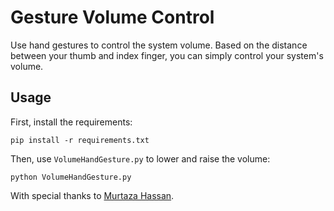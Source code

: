 # Gesture Volume Control
Use hand gestures to control the system volume. Based on the distance between your thumb and index finger, you can simply control your system's volume.

## Usage
First, install the requirements:
```
pip install -r requirements.txt
```
Then, use `VolumeHandGesture.py` to lower and raise the volume:
```
python VolumeHandGesture.py
```

With special thanks to [Murtaza Hassan](https://github.com/murtazahassan).
